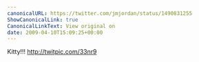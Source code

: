 ```yaml
---
canonicalURL: https://twitter.com/jmjordan/status/1490831255
ShowCanonicalLink: true
CanonicalLinkText: View original on
date: 2009-04-10T15:09:25+00:00
---
```

Kitty!!!  http://twitpic.com/33nr9